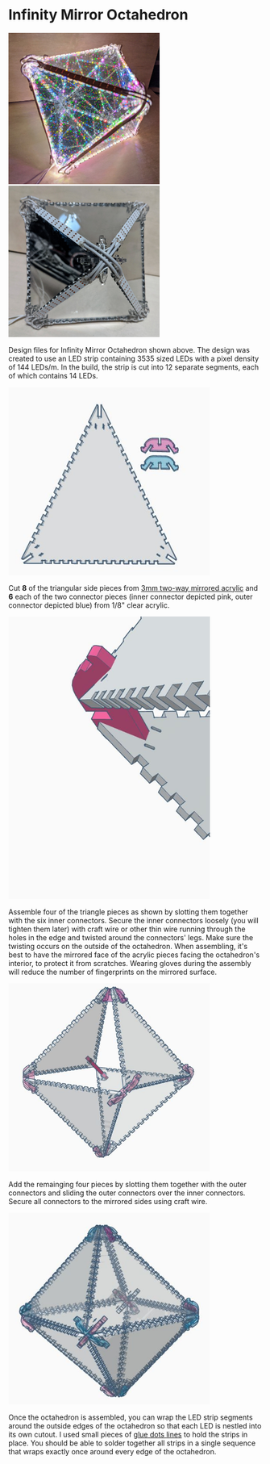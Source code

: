 # Infinity Mirror Octahedron
<a href="https://www.youtube.com/watch?v=zY7c4jWUfVQ"><img src="./Images/OctahedronOn.jpg" width="300px"></a> <img src="./Images/OctahedronOff.jpg" width="300px">

Design files for Infinity Mirror Octahedron shown above. The design was created to use an LED strip containing 3535 sized LEDs with a pixel density of 144 LEDs/m. In the build, the strip is cut into 12 separate segments, each of which contains 14 LEDs.

<img src="./Images/Octahedron1.JPG" width="400px">

Cut **8** of the triangular side pieces from <a href="https://www.amazon.com/gp/product/B01G4MQ5OW">3mm two-way mirrored acrylic</a> and **6** each of the two connector pieces (inner connector depicted pink, outer connector depicted blue)  from 1/8" clear acrylic.

<img src="./Images/Octahedron2.JPG" width="400px">

Assemble four of the triangle pieces as shown by slotting them together with the six inner connectors. Secure the inner connectors loosely (you will tighten them later) with craft wire or other thin wire running through the holes in the edge and twisted around the connectors' legs. Make sure the twisting occurs on the outside of the octahedron. When assembling, it's best to have the mirrored face of the acrylic pieces facing the octahedron's interior, to protect it from scratches. Wearing gloves during the assembly will reduce the number of fingerprints on the mirrored surface.

<img src="./Images/Octahedron3.JPG" width="400px">
  
Add the remainging four pieces by slotting them together with the outer connectors and sliding the outer connectors over the inner connectors. Secure all connectors to the mirrored sides using craft wire.

<img src="./Images/Octahedron4.JPG" width="400px">
  
Once the octahedron is assembled, you can wrap the LED strip segments around the outside edges of the octahedron so that each LED is nestled into its own cutout. I used small pieces of <a href="https://www.amazon.com/Glue-Dots-Line-Clear-Lines/dp/B00NGAZURO">glue dots lines</a> to hold the strips in place. You should be able to solder together all strips in a single sequence that wraps exactly once around every edge of the octahedron.
